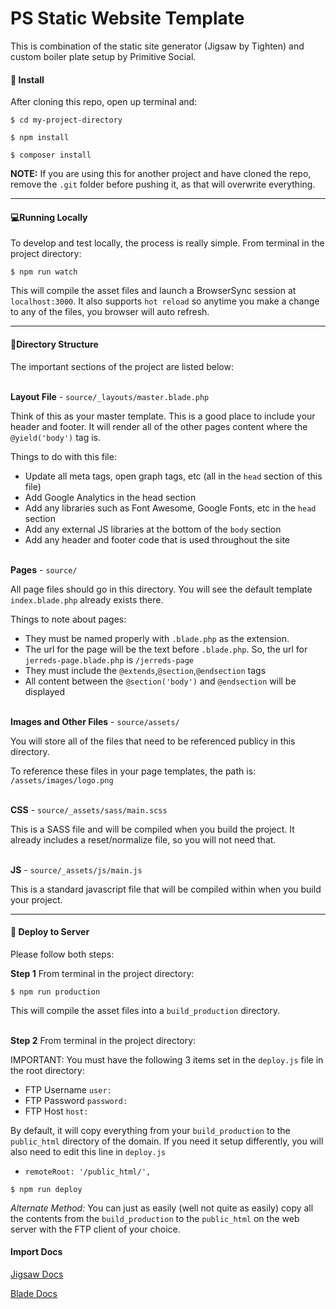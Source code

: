 # PS Static Website Template
This is combination of the static site generator (Jigsaw by Tighten) and custom boiler plate setup by Primitive Social.

#### 🔨 Install
After cloning this repo, open up terminal and:
```
$ cd my-project-directory

$ npm install

$ composer install
```

**NOTE:** If you are using this for another project and have cloned the repo, remove the `.git` folder before pushing it, as that will overwrite everything.

---

#### 💻Running Locally
To develop and test locally, the process is really simple.  From terminal in the project directory:

```
$ npm run watch
```

This will compile the asset files and launch a BrowserSync session at `localhost:3000`.  It also supports `hot reload` so anytime you make a change to any of the files, you browser will auto refresh.

---

#### 📁Directory Structure
The important sections of the project are listed below:
<br /><br />

**Layout File** - `source/_layouts/master.blade.php`

Think of this as your master template.  This is a good place to include your header and footer.  It will render all of the other pages content where the `@yield('body')` tag is.  

Things to do with this file:
 * Update all meta tags, open graph tags, etc (all in the `head` section of this file)
 * Add Google Analytics in the head section
 * Add any libraries such as Font Awesome, Google Fonts, etc in the `head` section
 * Add any external JS libraries at the bottom of the `body` section
 * Add any header and footer code that is used throughout the site
 <br /><br />
 
**Pages** - `source/`

All page files should go in this directory.  You will see the default template `index.blade.php` already exists there.

Things to note about pages:
 * They must be named properly with `.blade.php` as the extension.  
 * The url for the page will be the text before `.blade.php`.  So, the url for `jerreds-page.blade.php` is `/jerreds-page`
 * They must include the `@extends`,`@section`,`@endsection` tags
 * All content between the `@section('body')` and `@endsection` will be displayed
 <br /><br />
 
**Images and Other Files** - `source/assets/`

You will store all of the files that need to be referenced publicy in this directory.

To reference these files in your page templates, the path is: `/assets/images/logo.png`
<br /><br />

**CSS** - `source/_assets/sass/main.scss`

This is a SASS file and will be compiled when you build the project.  It already includes a reset/normalize file, so you will not need that.
<br /><br />

**JS** - `source/_assets/js/main.js`

This is a standard javascript file that will be compiled within when you build your project.

---

#### 🚀 Deploy to Server
Please follow both steps:

**Step 1** From terminal in the project directory:

```
$ npm run production
```

This will compile the asset files into a `build_production` directory.
<br /><br />

**Step 2** From terminal in the project directory:

IMPORTANT: You must have the following 3 items set in the `deploy.js` file in the root directory:

 * FTP Username `user:`
 * FTP Password `password:`
 * FTP Host `host:`

By default, it will copy everything from your `build_production` to the `public_html` directory of the domain.  If you need it setup differently, you will also need to edit this line in `deploy.js`

 * `remoteRoot: '/public_html/',`

```
$ npm run deploy
```

_Alternate Method:_ You can just as easily (well not quite as easily) copy all the contents from the `build_production` to the `public_html` on the web server with the FTP client of your choice.

#### Import Docs

[Jigsaw Docs](https://jigsaw.tighten.co/docs)

[Blade Docs](https://laravel.com/docs/5.8/blade)